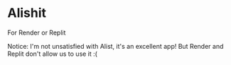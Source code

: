 # Alishit
For Render or Replit

Notice:  I'm not unsatisfied with Alist, it's an excellent app! But Render and Replit don't allow us to use it :(
